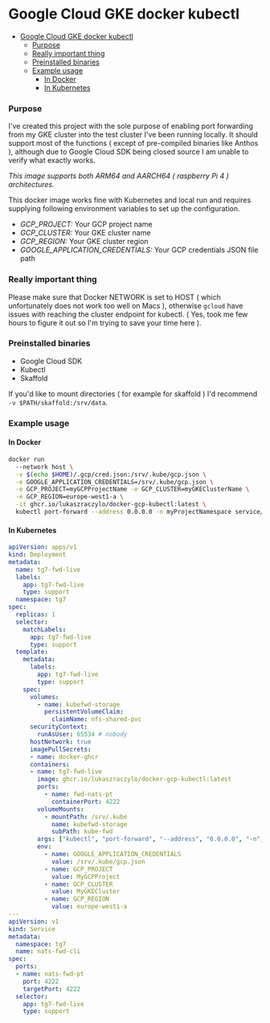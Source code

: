 # Google Cloud GKE docker kubectl

- [Google Cloud GKE docker kubectl](#google-cloud-gke-docker-kubectl)
    - [Purpose](#purpose)
    - [Really important thing](#really-important-thing)
    - [Preinstalled binaries](#preinstalled-binaries)
    - [Example usage](#example-usage)
      - [In Docker](#in-docker)
      - [In Kubernetes](#in-kubernetes)

### Purpose

I've created this project with the sole purpose of enabling port forwarding from my GKE cluster into the
test cluster I've been running locally. It should support most of the functions ( except of pre-compiled binaries like Anthos ),
although due to Google Cloud SDK being closed source I am unable to verify what exactly works.

*This image supports both ARM64 and AARCH64 ( raspberry Pi 4 ) architectures.*

This docker image works fine with Kubernetes and local run and requires supplying following environment variables to set up the configuration.

* *GCP_PROJECT:* Your GCP project name
* *GCP_CLUSTER:* Your GKE cluster name
* *GCP_REGION:* Your GKE cluster region
* *GOOGLE_APPLICATION_CREDENTIALS:* Your GCP credentials JSON file path

### Really important thing
Please make sure that Docker NETWORK is set to HOST ( which unfortunately does not work too well on Macs ), otherwise `gcloud` have issues with reaching the cluster endpoint for kubectl.
( Yes, took me few hours to figure it out so I'm trying to save your time here ).

### Preinstalled binaries

* Google Cloud SDK
* Kubectl
* Skaffold

If you'd like to mount directories ( for example for skaffold ) I'd recommend `-v $PATH/skaffold:/srv/data`.

### Example usage

#### In Docker

```bash
docker run
  --network host \
  -v $(echo $HOME)/.gcp/cred.json:/srv/.kube/gcp.json \
  -e GOOGLE_APPLICATION_CREDENTIALS=/srv/.kube/gcp.json \
  -e GCP_PROJECT=myGCPProjectName -e GCP_CLUSTER=myGKEClusterName \
  -e GCP_REGION=europe-west1-a \
  -it ghcr.io/lukaszraczylo/docker-gcp-kubectl:latest \
  kubectl port-forward --address 0.0.0.0 -n myProjectNamespace service/tgnats-client 4222:4222
```

#### In Kubernetes

```yaml
apiVersion: apps/v1
kind: Deployment
metadata:
  name: tg7-fwd-live
  labels:
    app: tg7-fwd-live
    type: support
  namespace: tg7
spec:
  replicas: 1
  selector:
    matchLabels:
      app: tg7-fwd-live
      type: support
  template:
    metadata:
      labels:
        app: tg7-fwd-live
        type: support
    spec:
      volumes:
        - name: kubefwd-storage
          persistentVolumeClaim:
            claimName: nfs-shared-pvc
      securityContext:
        runAsUser: 65534 # nobody
      hostNetwork: true
      imagePullSecrets:
      - name: docker-ghcr
      containers:
      - name: tg7-fwd-live
        image: ghcr.io/lukaszraczylo/docker-gcp-kubectl:latest
        ports:
          - name: fwd-nats-pt
            containerPort: 4222
        volumeMounts:
          - mountPath: /srv/.kube
            name: kubefwd-storage
            subPath: kube-fwd
        args: ["kubectl", "port-forward", "--address", "0.0.0.0", "-n", "tg", "service/tgnats-client", "4222:4222"]
        env:
          - name: GOOGLE_APPLICATION_CREDENTIALS
            value: /srv/.kube/gcp.json
          - name: GCP_PROJECT
            value: MyGCPProject
          - name: GCP_CLUSTER
            value: MyGKECluster
          - name: GCP_REGION
            value: europe-west1-a
---
apiVersion: v1
kind: Service
metadata:
  namespace: tg7
  name: nats-fwd-cli
spec:
  ports:
  - name: nats-fwd-pt
    port: 4222
    targetPort: 4222
  selector:
    app: tg7-fwd-live
    type: support
```